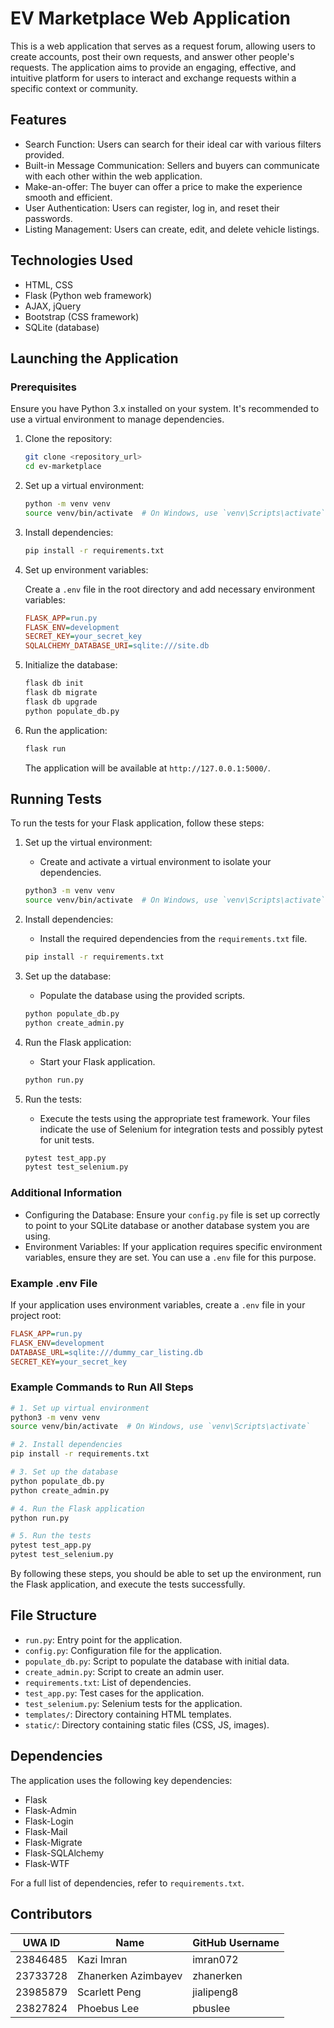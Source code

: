 # EV Marketplace Web Application

This is a web application that serves as a request forum, allowing users to create accounts, post their own requests, and answer other people's requests. The application aims to provide an engaging, effective, and intuitive platform for users to interact and exchange requests within a specific context or community.

## Features

- Search Function: Users can search for their ideal car with various filters provided.
- Built-in Message Communication: Sellers and buyers can communicate with each other within the web application.
- Make-an-offer: The buyer can offer a price to make the experience smooth and efficient.
- User Authentication: Users can register, log in, and reset their passwords.
- Listing Management: Users can create, edit, and delete vehicle listings.

## Technologies Used

- HTML, CSS
- Flask (Python web framework)
- AJAX, jQuery
- Bootstrap (CSS framework)
- SQLite (database)


## Launching the Application

### Prerequisites

Ensure you have Python 3.x installed on your system. It's recommended to use a virtual environment to manage dependencies.

1. Clone the repository:

   ```bash
   git clone <repository_url>
   cd ev-marketplace
   ```

2. Set up a virtual environment:

   ```bash
   python -m venv venv
   source venv/bin/activate  # On Windows, use `venv\Scripts\activate`
   ```

3. Install dependencies:

   ```bash
   pip install -r requirements.txt
   ```

4. Set up environment variables:

   Create a `.env` file in the root directory and add necessary environment variables:

   ```ini
   FLASK_APP=run.py
   FLASK_ENV=development
   SECRET_KEY=your_secret_key
   SQLALCHEMY_DATABASE_URI=sqlite:///site.db
   ```

5. Initialize the database:

   ```bash
   flask db init
   flask db migrate
   flask db upgrade
   python populate_db.py
   ```

6. Run the application:

   ```bash
   flask run
   ```

   The application will be available at `http://127.0.0.1:5000/`.

## Running Tests

To run the tests for your Flask application, follow these steps:

1. Set up the virtual environment:
    - Create and activate a virtual environment to isolate your dependencies.

    ```bash
    python3 -m venv venv
    source venv/bin/activate  # On Windows, use `venv\Scripts\activate`
    ```

2. Install dependencies:
    - Install the required dependencies from the `requirements.txt` file.

    ```bash
    pip install -r requirements.txt
    ```

3. Set up the database:
    - Populate the database using the provided scripts.

    ```bash
    python populate_db.py
    python create_admin.py
    ```

4. Run the Flask application:
    - Start your Flask application.

    ```bash
    python run.py
    ```

5. Run the tests:
    - Execute the tests using the appropriate test framework. Your files indicate the use of Selenium for integration tests and possibly pytest for unit tests.

    ```bash
    pytest test_app.py
    pytest test_selenium.py
    ```

### Additional Information

- Configuring the Database: Ensure your `config.py` file is set up correctly to point to your SQLite database or another database system you are using.
- Environment Variables: If your application requires specific environment variables, ensure they are set. You can use a `.env` file for this purpose.

### Example .env File

If your application uses environment variables, create a `.env` file in your project root:

```ini
FLASK_APP=run.py
FLASK_ENV=development
DATABASE_URL=sqlite:///dummy_car_listing.db
SECRET_KEY=your_secret_key
```

### Example Commands to Run All Steps

```bash
# 1. Set up virtual environment
python3 -m venv venv
source venv/bin/activate  # On Windows, use `venv\Scripts\activate`

# 2. Install dependencies
pip install -r requirements.txt

# 3. Set up the database
python populate_db.py
python create_admin.py

# 4. Run the Flask application
python run.py

# 5. Run the tests
pytest test_app.py
pytest test_selenium.py
```

By following these steps, you should be able to set up the environment, run the Flask application, and execute the tests successfully.

## File Structure

- `run.py`: Entry point for the application.
- `config.py`: Configuration file for the application.
- `populate_db.py`: Script to populate the database with initial data.
- `create_admin.py`: Script to create an admin user.
- `requirements.txt`: List of dependencies.
- `test_app.py`: Test cases for the application.
- `test_selenium.py`: Selenium tests for the application.
- `templates/`: Directory containing HTML templates.
- `static/`: Directory containing static files (CSS, JS, images).

## Dependencies

The application uses the following key dependencies:

- Flask
- Flask-Admin
- Flask-Login
- Flask-Mail
- Flask-Migrate
- Flask-SQLAlchemy
- Flask-WTF

For a full list of dependencies, refer to `requirements.txt`.


## Contributors

| UWA ID   | Name                  | GitHub Username |
|-----------|------------------------|-----------------|
| 23846485 | Kazi Imran            | imran072        |
| 23733728 | Zhanerken Azimbayev   | zhanerken       |
| 23985879 | Scarlett Peng         | jialipeng8      |
| 23827824 | Phoebus Lee           | pbuslee         |
